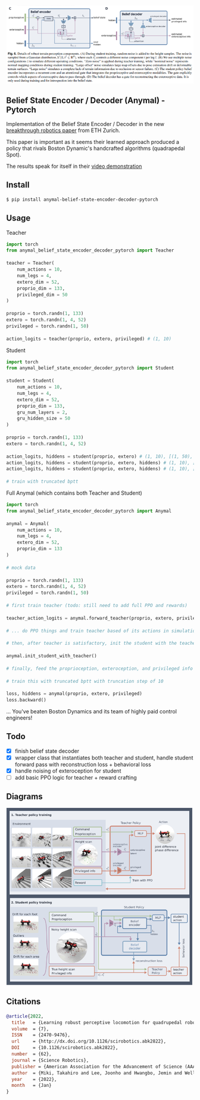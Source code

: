 <img src="./anymal-beliefs.png" width="550px"></img>

## Belief State Encoder / Decoder (Anymal) - Pytorch

Implementation of the Belief State Encoder / Decoder in the new <a href="https://leggedrobotics.github.io/rl-perceptiveloco/">breakthrough robotics paper</a> from ETH Zurich.

This paper is important as it seems their learned approach produced a policy that rivals Boston Dynamic's handcrafted algorithms (quadrapedal Spot).

The results speak for itself in their <a href="https://www.youtube.com/watch?v=zXbb6KQ0xV8">video demonstration</a>

## Install

```bash
$ pip install anymal-belief-state-encoder-decoder-pytorch
```

## Usage

Teacher

```python
import torch
from anymal_belief_state_encoder_decoder_pytorch import Teacher

teacher = Teacher(
    num_actions = 10,
    num_legs = 4,
    extero_dim = 52,
    proprio_dim = 133,
    privileged_dim = 50
)

proprio = torch.randn(1, 133)
extero = torch.randn(1, 4, 52)
privileged = torch.randn(1, 50)

action_logits = teacher(proprio, extero, privileged) # (1, 10)
```

Student

```python
import torch
from anymal_belief_state_encoder_decoder_pytorch import Student

student = Student(
    num_actions = 10,
    num_legs = 4,
    extero_dim = 52,
    proprio_dim = 133,
    gru_num_layers = 2,
    gru_hidden_size = 50
)

proprio = torch.randn(1, 133)
extero = torch.randn(1, 4, 52)

action_logits, hiddens = student(proprio, extero) # (1, 10), [(1, 50), (1, 50)]
action_logits, hiddens = student(proprio, extero, hiddens) # (1, 10), [(1, 50), (1, 50)]
action_logits, hiddens = student(proprio, extero, hiddens) # (1, 10), [(1, 50), (1, 50)]

# train with truncated bptt
```

Full Anymal (which contains both Teacher and Student)

```python
import torch
from anymal_belief_state_encoder_decoder_pytorch import Anymal

anymal = Anymal(
    num_actions = 10,
    num_legs = 4,
    extero_dim = 52,
    proprio_dim = 133
)

# mock data

proprio = torch.randn(1, 133)
extero = torch.randn(1, 4, 52)
privileged = torch.randn(1, 50)

# first train teacher (todo: still need to add full PPO and rewards)

teacher_action_logits = anymal.forward_teacher(proprio, extero, privileged)

# ... do PPO things and train teacher based of its actions in simulation with domain randomization

# then, after teacher is satisfactory, init the student with the teacher weights, whichever networks are the same

anymal.init_student_with_teacher()

# finally, feed the proprioception, exteroception, and privileged info to the anymal forward method to obtain the reconstruction and behavior loss

# train this with truncated bptt with truncation step of 10

loss, hiddens = anymal(proprio, extero, privileged)
loss.backward()
```

... You've beaten Boston Dynamics and its team of highly paid control engineers!

## Todo

- [x] finish belief state decoder
- [x] wrapper class that instantiates both teacher and student, handle student forward pass with reconstruction loss + behavioral loss
- [x] handle noising of exteroception for student
- [ ] add basic PPO logic for teacher + reward crafting

## Diagrams

<img src="./anymal-teacher-student.png" width="500px"></img>

## Citations

```bibtex
@article{2022,
  title   = {Learning robust perceptive locomotion for quadrupedal robots in the wild},
  volume  = {7},
  ISSN    = {2470-9476},
  url     = {http://dx.doi.org/10.1126/scirobotics.abk2822},
  DOI     = {10.1126/scirobotics.abk2822},
  number  = {62},
  journal = {Science Robotics},
  publisher = {American Association for the Advancement of Science (AAAS)},
  author  = {Miki, Takahiro and Lee, Joonho and Hwangbo, Jemin and Wellhausen, Lorenz and Koltun, Vladlen and Hutter, Marco},
  year    = {2022},
  month   = {Jan}
}
```
